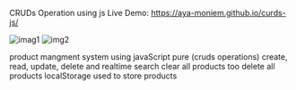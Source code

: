 
CRUDs Operation using js
Live Demo: https://aya-moniem.github.io/curds-js/

![imag1](https://mostaql.hsoubcdn.com/uploads/thumbnails/2008585/66a297f4894cb/x2.PNG)
![img2](https://mostaql.hsoubcdn.com/uploads/portfolios/2008585/66a297f4d6a4a/11.PNG)


product mangment system using javaScript pure
(cruds operations)
create, read, update, delete and realtime search
clear all products too delete all products 
localStorage used to store products
